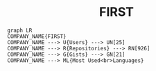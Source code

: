 <h1 align="center">FIRST</h1>

```mermaid
graph LR
COMPANY_NAME{FIRST}
COMPANY_NAME ---> U{Users} ---> UN[25]
COMPANY_NAME ---> R{Repositories} ---> RN[926]
COMPANY_NAME ---> G{Gists} ---> GN[21]
COMPANY_NAME ---> ML{Most Used<br>Languages}
```
